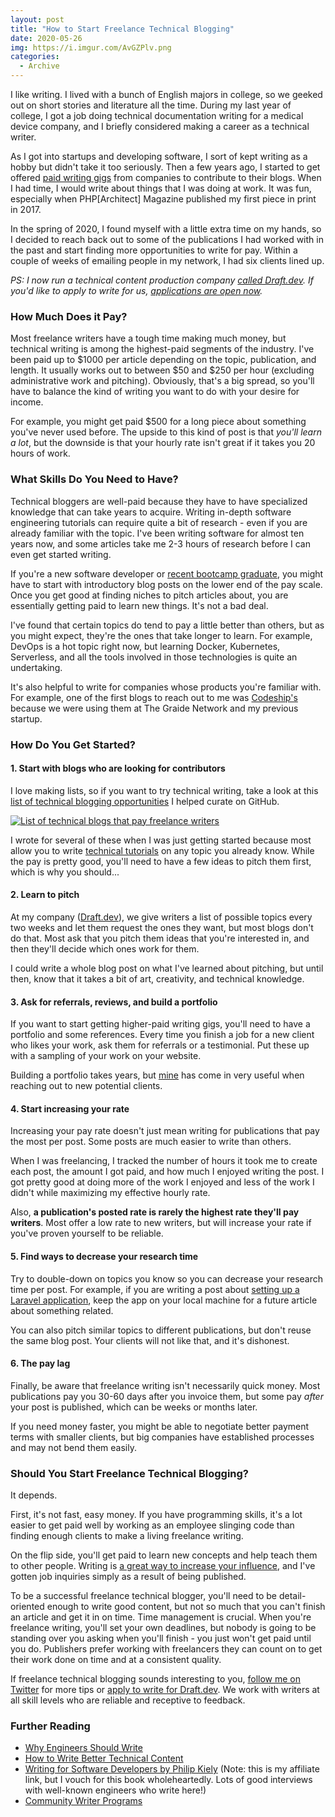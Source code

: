 ```yaml
---
layout: post
title: "How to Start Freelance Technical Blogging"
date: 2020-05-26
img: https://i.imgur.com/AvGZPlv.png
categories: 
  - Archive
---
```


I like writing. I lived with a bunch of English majors in college, so we geeked out on short stories and literature all the time. During my last year of college, I got a job doing technical documentation writing for a medical device company, and I briefly considered making a career as a technical writer.

As I got into startups and developing software, I sort of kept writing as a hobby but didn't take it too seriously. Then a few years ago, I started to get offered [paid writing gigs](/writing/) from companies to contribute to their blogs. When I had time, I would write about things that I was doing at work. It was fun, especially when PHP[Architect] Magazine published my first piece in print in 2017.

In the spring of 2020, I found myself with a little extra time on my hands, so I decided to reach back out to some of the publications I had worked with in the past and start finding more opportunities to write for pay. Within a couple of weeks of emailing people in my network, I had six clients lined up.

_PS: I now run a technical content production company [called Draft.dev](https://draft.dev). If you'd like to apply to write for us, [applications are open now](https://draft.dev/write)._

### How Much Does it Pay?
Most freelance writers have a tough time making much money, but technical writing is among the highest-paid segments of the industry. I've been paid up to $1000 per article depending on the topic, publication, and length. It usually works out to between $50 and $250 per hour (excluding administrative work and pitching). Obviously, that's a big spread, so you'll have to balance the kind of writing you want to do with your desire for income.

For example, you might get paid $500 for a long piece about something you've never used before. The upside to this kind of post is that _you'll learn a lot_, but the downside is that your hourly rate isn't great if it takes you 20 hours of work.

### What Skills Do You Need to Have?
Technical bloggers are well-paid because they have to have specialized knowledge that can take years to acquire. Writing in-depth software engineering tutorials can require quite a bit of research - even if you are already familiar with the topic. I've been writing software for almost ten years now, and some articles take me 2-3 hours of research before I can even get started writing.

If you're a new software developer or [recent bootcamp graduate](/posts/graduate-code-bootcamp), you might have to start with introductory blog posts on the lower end of the pay scale. Once you get good at finding niches to pitch articles about, you are essentially getting paid to learn new things. It's not a bad deal.

I've found that certain topics do tend to pay a little better than others, but as you might expect, they're the ones that take longer to learn. For example, DevOps is a hot topic right now, but learning Docker, Kubernetes, Serverless, and all the tools involved in those technologies is quite an undertaking.

It's also helpful to write for companies whose products you're familiar with. For example, one of the first blogs to reach out to me was [Codeship's](https://codeship.com/) because we were using them at The Graide Network and my previous startup.

### How Do You Get Started?

#### 1. Start with blogs who are looking for contributors
I love making lists, so if you want to try technical writing, take a look at this [list of technical blogging opportunities](https://github.com/malgamves/CommunityWriterPrograms) I helped curate on GitHub.

[![List of technical blogs that pay freelance writers](https://i.imgur.com/WeiQUkM.png)](https://github.com/malgamves/CommunityWriterPrograms)

I wrote for several of these when I was just getting started because most allow you to write [technical tutorials](https://draft.dev/learn/posts/technical-tutorials) on any topic you already know. While the pay is pretty good, you'll need to have a few ideas to pitch them first, which is why you should...

#### 2. Learn to pitch
At my company ([Draft.dev](https://draft.dev)), we give writers a list of possible topics every two weeks and let them request the ones they want, but most blogs don't do that. Most ask that you pitch them ideas that you're interested in, and then they'll decide which ones work for them.

I could write a whole blog post on what I've learned about pitching, but until then, know that it takes a bit of art, creativity, and technical knowledge.

#### 3. Ask for referrals, reviews, and build a portfolio
If you want to start getting higher-paid writing gigs, you'll need to have a portfolio and some references. Every time you finish a job for a new client who likes your work, ask them for referrals or a testimonial. Put these up with a sampling of your work on your website.

Building a portfolio takes years, but [mine](/writing/) has come in very useful when reaching out to new potential clients.

#### 4. Start increasing your rate
Increasing your pay rate doesn't just mean writing for publications that pay the most per post. Some posts are much easier to write than others.

When I was freelancing, I tracked the number of hours it took me to create each post, the amount I got paid, and how much I enjoyed writing the post. I got pretty good at doing more of the work I enjoyed and less of the work I didn't while maximizing my effective hourly rate.

Also, **a publication's posted rate is rarely the highest rate they'll pay writers**. Most offer a low rate to new writers, but will increase your rate if you've proven yourself to be reliable.

#### 5. Find ways to decrease your research time
Try to double-down on topics you know so you can decrease your research time per post. For example, if you are writing a post about [setting up a Laravel application](/posts/laravel-forge), keep the app on your local machine for a future article about something related.

You can also pitch similar topics to different publications, but don't reuse the same blog post. Your clients will not like that, and it's dishonest.

#### 6. The pay lag
Finally, be aware that freelance writing isn't necessarily quick money. Most publications pay you 30-60 days after you invoice them, but some pay _after_ your post is published, which can be weeks or months later.

If you need money faster, you might be able to negotiate better payment terms with smaller clients, but big companies have established processes and may not bend them easily.

### Should You Start Freelance Technical Blogging?
It depends.

First, it's not fast, easy money. If you have programming skills, it's a lot easier to get paid well by working as an employee slinging code than finding enough clients to make a living freelance writing.

On the flip side, you'll get paid to learn new concepts and help teach them to other people. Writing is [a great way to increase your influence](https://www.karllhughes.com/posts/engineers-should-write), and I've gotten job inquiries simply as a result of being published.

To be a successful freelance technical blogger, you'll need to be detail-oriented enough to write good content, but not so much that you can't finish an article and get it in on time. Time management is crucial. When you're freelance writing, you'll set your own deadlines, but nobody is going to be standing over you asking when you'll finish - you just won't get paid until you do. Publishers prefer working with freelancers they can count on to get their work done on time and at a consistent quality.

If freelance technical blogging sounds interesting to you, [follow me on Twitter](https://twitter.com/karllhughes) for more tips or [apply to write for Draft.dev](https://draft.dev/#write). We work with writers at all skill levels who are reliable and receptive to feedback.

### Further Reading

- [Why Engineers Should Write](https://www.karllhughes.com/posts/engineers-should-write)
- [How to Write Better Technical Content](https://draft.dev/learn/writing/how-to-write-better-technical-content)
- [Writing for Software Developers by Philip Kiely](https://gumroad.com/a/881726579) (Note: this is my affiliate link, but I vouch for this book wholeheartedly. Lots of good interviews with well-known engineers who write here!)
- [Community Writer Programs](https://github.com/malgamves/CommunityWriterPrograms)
